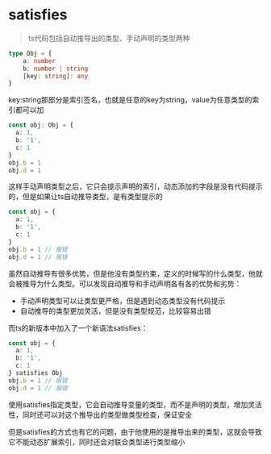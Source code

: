 # satisfies

> ts代码包括自动推导出的类型、手动声明的类型两种

```typescript
type Obj = {
	a: number
	b: number | string
	[key: string]: any
}
```

key:string那部分是索引签名，也就是任意的key为string，value为任意类型的索引都可以加

```ts
const obj: Obj = {
  a: 1,
  b: '1', 
  c: 1
}
obj.b = 1
obj.d = 1
```

这样手动声明类型之后，它只会提示声明的索引，动态添加的字段是没有代码提示的，但是如果让ts自动推导类型，是有类型提示的	

```ts
const obj = {
  a: 1,
  b: '1', 
  c: 1
}
obj.b = 1 // 报错
obj.d = 1 // 报错
```

虽然自动推导有很多优势，但是他没有类型约束，定义的时候写的什么类型，他就会被推导为什么类型。可以发现自动推导和手动声明各有各的优势和劣势：

- 手动声明类型可以让类型更严格，但是遇到动态类型没有代码提示
- 自动推导的类型更加灵活，但是没有类型规范，比较容易出错

而ts的新版本中加入了一个新语法satisfies：

```ts
const obj = {
  a: 1,
  b: '1', 
  c: 1
} satisfies Obj
obj.b = 1 // 报错
obj.d = 1 // 报错
```

使用satisfies指定类型，它会自动推导变量的类型，而不是声明的类型，增加灵活性，同时还可以对这个推导出的类型做类型检查，保证安全

但是satisfies的方式也有它的问题，由于他使用的是推导出来的类型，这就会导致它不能动态扩展索引，同时还会对联合类型进行类型缩小